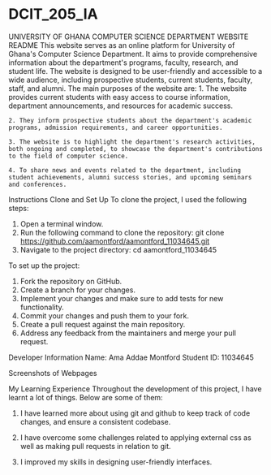 # DCIT_205_IA
UNIVERSITY OF GHANA COMPUTER SCIENCE DEPARTMENT WEBSITE README
    This website serves as an online platform for University of Ghana's Computer Science Department. It aims to provide comprehensive information about the department's programs, faculty, research, and student life. The website is designed to be user-friendly and accessible to a wide audience, including prospective students, current students, faculty, staff, and alumni. The main purposes of the website are:
    1. The website provides current students with easy access to course information, department announcements, and resources for academic success.

    2. They inform prospective students about the department's academic programs, admission requirements, and career opportunities.

    3. The website is to highlight the department's research activities, both ongoing and completed, to showcase the department's contributions to the field of computer science.

    4. To share news and events related to the department, including student achievements, alumni success stories, and upcoming seminars and conferences.

Instructions
Clone and Set Up 
 To clone the project, I used the following steps:
 1. Open a terminal window.
 2. Run the following command to clone the repository:
    git clone https://github.com/aamontford/aamontford_11034645.git
 3. Navigate to the project directory:
    cd aamontford_11034645

To set up the project:
1. Fork the repository on GitHub.
2. Create a branch for your changes.
3. Implement your changes and make sure to add tests for new functionality.
4. Commit your changes and push them to your fork.
5. Create a pull request against the main repository.
6. Address any feedback from the maintainers and merge your pull request.

Developer Information
Name: Ama Addae Montford
Student ID: 11034645

Screenshots of Webpages






My Learning Experience
  Throughout the development of this project, I have learnt a lot of things. Below are some of them:
1. I have learned more about using git and github to keep track of code changes, and ensure a consistent codebase.

2. I have overcome some challenges related to applying external css as well as making pull requests in relation to git.

3. I improved my skills in designing user-friendly interfaces.




